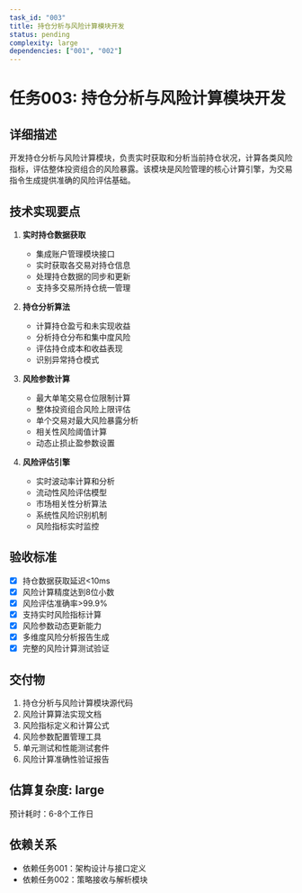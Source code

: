 ```yaml
---
task_id: "003"
title: 持仓分析与风险计算模块开发
status: pending
complexity: large
dependencies: ["001", "002"]
---
```


# 任务003: 持仓分析与风险计算模块开发

## 详细描述
开发持仓分析与风险计算模块，负责实时获取和分析当前持仓状况，计算各类风险指标，评估整体投资组合的风险暴露。该模块是风险管理的核心计算引擎，为交易指令生成提供准确的风险评估基础。

## 技术实现要点
1. **实时持仓数据获取**
   - 集成账户管理模块接口
   - 实时获取各交易对持仓信息
   - 处理持仓数据的同步和更新
   - 支持多交易所持仓统一管理

2. **持仓分析算法**
   - 计算持仓盈亏和未实现收益
   - 分析持仓分布和集中度风险
   - 评估持仓成本和收益表现
   - 识别异常持仓模式

3. **风险参数计算**
   - 最大单笔交易仓位限制计算
   - 整体投资组合风险上限评估
   - 单个交易对最大风险暴露分析
   - 相关性风险阈值计算
   - 动态止损止盈参数设置

4. **风险评估引擎**
   - 实时波动率计算和分析
   - 流动性风险评估模型
   - 市场相关性分析算法
   - 系统性风险识别机制
   - 风险指标实时监控

## 验收标准
- [x] 持仓数据获取延迟<10ms
- [x] 风险计算精度达到8位小数
- [x] 风险评估准确率>99.9%
- [x] 支持实时风险指标计算
- [x] 风险参数动态更新能力
- [x] 多维度风险分析报告生成
- [x] 完整的风险计算测试验证

## 交付物
1. 持仓分析与风险计算模块源代码
2. 风险计算算法实现文档
3. 风险指标定义和计算公式
4. 风险参数配置管理工具
5. 单元测试和性能测试套件
6. 风险计算准确性验证报告

## 估算复杂度: large
预计耗时：6-8个工作日

## 依赖关系
- 依赖任务001：架构设计与接口定义
- 依赖任务002：策略接收与解析模块